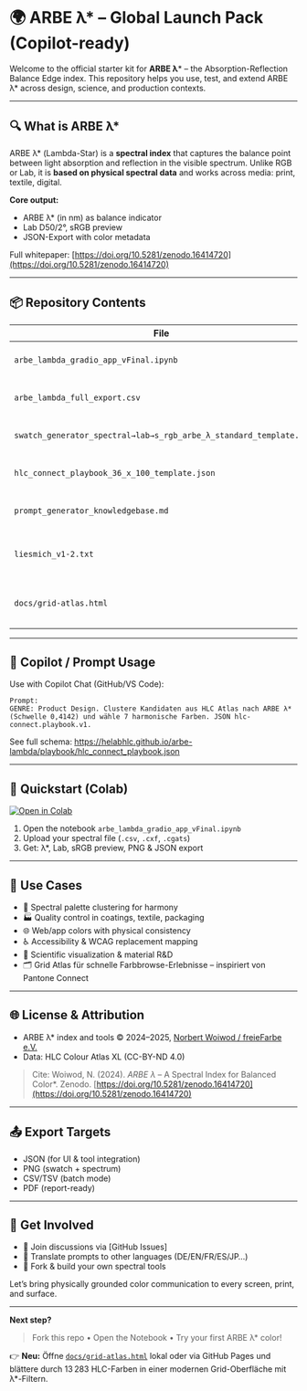 
# 🌍 ARBE λ* – Global Launch Pack (Copilot-ready)

Welcome to the official starter kit for **ARBE λ*** – the Absorption-Reflection Balance Edge index. This repository helps you use, test, and extend ARBE λ* across design, science, and production contexts.

---

## 🔍 What is ARBE λ*

ARBE λ* (Lambda-Star) is a **spectral index** that captures the balance point between light absorption and reflection in the visible spectrum. Unlike RGB or Lab, it is **based on physical spectral data** and works across media: print, textile, digital.

**Core output:**
- ARBE λ* (in nm) as balance indicator
- Lab D50/2°, sRGB preview
- JSON-Export with color metadata

Full whitepaper: [https://doi.org/10.5281/zenodo.16414720](https://doi.org/10.5281/zenodo.16414720)

---

## 📦 Repository Contents

| File | Description |
|------|-------------|
| `arbe_lambda_gradio_app_vFinal.ipynb` | Gradio Web App for λ* analysis from spectral input |
| `arbe_lambda_full_export.csv` | Full export of HLC Atlas colors with computed λ* |
| `swatch_generator_spectral→lab→s_rgb_arbe_λ_standard_template.py` | Core script for spectral→Lab→sRGB + λ* computation |
| `hlc_connect_playbook_36_x_100_template.json` | Prompt playbook for 36 design genres × 10 actions |
| `prompt_generator_knowledgebase.md` | Documentation of the ARBE λ* prompt generator |
| `liesmich_v1-2.txt` | License and background for HLC Colour Atlas XL (CC-BY-ND 4.0) |
| `docs/grid-atlas.html` | Interaktive Grid-Ansicht des kompletten HLC Atlas mit λ*-Filtern |

---

## 🤖 Copilot / Prompt Usage

Use with Copilot Chat (GitHub/VS Code):

```
Prompt:
GENRE: Product Design. Clustere Kandidaten aus HLC Atlas nach ARBE λ* (Schwelle 0,4142) und wähle 7 harmonische Farben. JSON hlc-connect.playbook.v1.
```

See full schema: https://helabhlc.github.io/arbe-lambda/playbook/hlc_connect_playbook.json

---

## 🧪 Quickstart (Colab)

[![Open in Colab](https://colab.research.google.com/assets/colab-badge.svg)](https://colab.research.google.com)

1. Open the notebook `arbe_lambda_gradio_app_vFinal.ipynb`
2. Upload your spectral file (`.csv`, `.cxf`, `.cgats`)
3. Get: λ*, Lab, sRGB preview, PNG & JSON export

---

## 🔄 Use Cases

- 🎨 Spectral palette clustering for harmony
- 🏭 Quality control in coatings, textile, packaging
- 🌐 Web/app colors with physical consistency
- ♿ Accessibility & WCAG replacement mapping
- 🔬 Scientific visualization & material R&D
- 🗂️ Grid Atlas für schnelle Farbbrowse-Erlebnisse – inspiriert von Pantone Connect

---

## 🌐 License & Attribution

- ARBE λ* index and tools © 2024–2025, [Norbert Woiwod / freieFarbe e.V.](https://www.freiefarbe.de)
- Data: HLC Colour Atlas XL (CC-BY-ND 4.0)

> Cite: Woiwod, N. (2024). *ARBE λ* – A Spectral Index for Balanced Color*. Zenodo. [https://doi.org/10.5281/zenodo.16414720](https://doi.org/10.5281/zenodo.16414720)

---

## 📤 Export Targets

- JSON (for UI & tool integration)
- PNG (swatch + spectrum)
- CSV/TSV (batch mode)
- PDF (report-ready)

---

## 📣 Get Involved

- 🧵 Join discussions via [GitHub Issues]
- 🔄 Translate prompts to other languages (DE/EN/FR/ES/JP…)
- 🔧 Fork & build your own spectral tools

Let’s bring physically grounded color communication to every screen, print, and surface.

---

**Next step?**
> Fork this repo • Open the Notebook • Try your first ARBE λ* color!

👉 **Neu:** Öffne [`docs/grid-atlas.html`](docs/grid-atlas.html) lokal oder via GitHub Pages und blättere durch 13 283 HLC-Farben in einer modernen Grid-Oberfläche mit λ*-Filtern.
